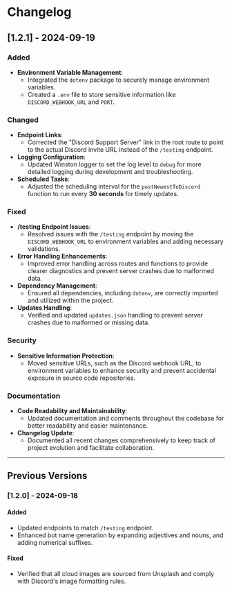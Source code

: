 # Changelog

## [1.2.1] - 2024-09-19
### Added
- **Environment Variable Management**:
  - Integrated the `dotenv` package to securely manage environment variables.
  - Created a `.env` file to store sensitive information like `DISCORD_WEBHOOK_URL` and `PORT`.
  
### Changed
- **Endpoint Links**:
  - Corrected the "Discord Support Server" link in the root route to point to the actual Discord invite URL instead of the `/testing` endpoint.
- **Logging Configuration**:
  - Updated Winston logger to set the log level to `debug` for more detailed logging during development and troubleshooting.
- **Scheduled Tasks**:
  - Adjusted the scheduling interval for the `postNewestToDiscord` function to run every **30 seconds** for timely updates.

### Fixed
- **/testing Endpoint Issues**:
  - Resolved issues with the `/testing` endpoint by moving the `DISCORD_WEBHOOK_URL` to environment variables and adding necessary validations.
- **Error Handling Enhancements**:
  - Improved error handling across routes and functions to provide clearer diagnostics and prevent server crashes due to malformed data.
- **Dependency Management**:
  - Ensured all dependencies, including `dotenv`, are correctly imported and utilized within the project.
- **Updates Handling**:
  - Verified and updated `updates.json` handling to prevent server crashes due to malformed or missing data.

### Security
- **Sensitive Information Protection**:
  - Moved sensitive URLs, such as the Discord webhook URL, to environment variables to enhance security and prevent accidental exposure in source code repositories.

### Documentation
- **Code Readability and Maintainability**:
  - Updated documentation and comments throughout the codebase for better readability and easier maintenance.
- **Changelog Update**:
  - Documented all recent changes comprehensively to keep track of project evolution and facilitate collaboration.

---

## Previous Versions

### [1.2.0] - 2024-09-18
#### Added
- Updated endpoints to match `/testing` endpoint.
- Enhanced bot name generation by expanding adjectives and nouns, and adding numerical suffixes.

#### Fixed
- Verified that all cloud images are sourced from Unsplash and comply with Discord's image formatting rules.
